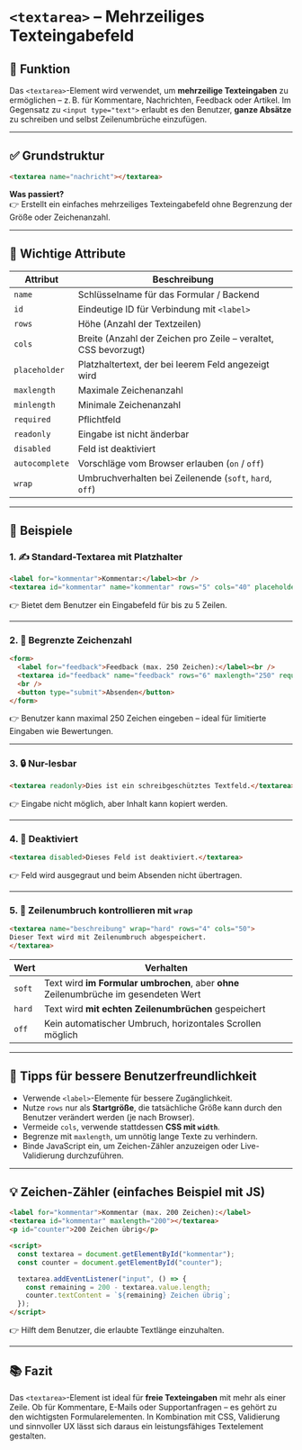 # `<textarea>` – Mehrzeiliges Texteingabefeld

## 🧩 Funktion

Das `<textarea>`-Element wird verwendet, um **mehrzeilige Texteingaben** zu ermöglichen – z. B. für Kommentare, Nachrichten, Feedback oder Artikel. Im Gegensatz zu `<input type="text">` erlaubt es den Benutzer, **ganze Absätze** zu schreiben und selbst Zeilenumbrüche einzufügen.

---

## ✅ Grundstruktur

```html
<textarea name="nachricht"></textarea>
```

**Was passiert?**  
👉 Erstellt ein einfaches mehrzeiliges Texteingabefeld ohne Begrenzung der Größe oder Zeichenanzahl.

---

## 🔧 Wichtige Attribute

| Attribut        | Beschreibung |
|-----------------|--------------|
| `name`          | Schlüsselname für das Formular / Backend |
| `id`            | Eindeutige ID für Verbindung mit `<label>` |
| `rows`          | Höhe (Anzahl der Textzeilen) |
| `cols`          | Breite (Anzahl der Zeichen pro Zeile – veraltet, CSS bevorzugt) |
| `placeholder`   | Platzhaltertext, der bei leerem Feld angezeigt wird |
| `maxlength`     | Maximale Zeichenanzahl |
| `minlength`     | Minimale Zeichenanzahl |
| `required`      | Pflichtfeld |
| `readonly`      | Eingabe ist nicht änderbar |
| `disabled`      | Feld ist deaktiviert |
| `autocomplete`  | Vorschläge vom Browser erlauben (`on` / `off`) |
| `wrap`          | Umbruchverhalten bei Zeilenende (`soft`, `hard`, `off`) |

---

## 🧪 Beispiele

### 1. ✍ Standard-Textarea mit Platzhalter

```html
<label for="kommentar">Kommentar:</label><br />
<textarea id="kommentar" name="kommentar" rows="5" cols="40" placeholder="Deine Meinung ..."></textarea>
```

👉 Bietet dem Benutzer ein Eingabefeld für bis zu 5 Zeilen.

---

### 2. 📏 Begrenzte Zeichenzahl

```html
<form>
  <label for="feedback">Feedback (max. 250 Zeichen):</label><br />
  <textarea id="feedback" name="feedback" rows="6" maxlength="250" required></textarea>
  <br />
  <button type="submit">Absenden</button>
</form>
```

👉 Benutzer kann maximal 250 Zeichen eingeben – ideal für limitierte Eingaben wie Bewertungen.

---

### 3. 🔒 Nur-lesbar

```html
<textarea readonly>Dies ist ein schreibgeschütztes Textfeld.</textarea>
```

👉 Eingabe nicht möglich, aber Inhalt kann kopiert werden.

---

### 4. 🚫 Deaktiviert

```html
<textarea disabled>Dieses Feld ist deaktiviert.</textarea>
```

👉 Feld wird ausgegraut und beim Absenden nicht übertragen.

---

### 5. 🔁 Zeilenumbruch kontrollieren mit `wrap`

```html
<textarea name="beschreibung" wrap="hard" rows="4" cols="50">
Dieser Text wird mit Zeilenumbruch abgespeichert.
</textarea>
```

| Wert      | Verhalten |
|-----------|-----------|
| `soft`    | Text wird **im Formular umbrochen**, aber **ohne** Zeilenumbrüche im gesendeten Wert |
| `hard`    | Text wird **mit echten Zeilenumbrüchen** gespeichert |
| `off`     | Kein automatischer Umbruch, horizontales Scrollen möglich |

---

## 🧠 Tipps für bessere Benutzerfreundlichkeit

- Verwende `<label>`-Elemente für bessere Zugänglichkeit.
- Nutze `rows` nur als **Startgröße**, die tatsächliche Größe kann durch den Benutzer verändert werden (je nach Browser).
- Vermeide `cols`, verwende stattdessen **CSS mit `width`**.
- Begrenze mit `maxlength`, um unnötig lange Texte zu verhindern.
- Binde JavaScript ein, um Zeichen-Zähler anzuzeigen oder Live-Validierung durchzuführen.

---

## 💡 Zeichen-Zähler (einfaches Beispiel mit JS)

```html
<label for="kommentar">Kommentar (max. 200 Zeichen):</label>
<textarea id="kommentar" maxlength="200"></textarea>
<p id="counter">200 Zeichen übrig</p>

<script>
  const textarea = document.getElementById("kommentar");
  const counter = document.getElementById("counter");

  textarea.addEventListener("input", () => {
    const remaining = 200 - textarea.value.length;
    counter.textContent = `${remaining} Zeichen übrig`;
  });
</script>
```

👉 Hilft dem Benutzer, die erlaubte Textlänge einzuhalten.

---

## 📚 Fazit

Das `<textarea>`-Element ist ideal für **freie Texteingaben** mit mehr als einer Zeile. Ob für Kommentare, E-Mails oder Supportanfragen – es gehört zu den wichtigsten Formularelementen. In Kombination mit CSS, Validierung und sinnvoller UX lässt sich daraus ein leistungsfähiges Textelement gestalten.
